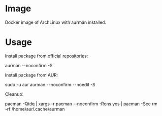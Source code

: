 # Image

Docker image of ArchLinux with aurman installed.

# Usage

Install package from official repositories:

aurman --noconfirm -S <package>

Install package from AUR:

sudo -u aur aurman --noconfirm --noedit -S <package>

Cleanup:

pacman -Qtdq | xargs -r pacman --noconfirm -Rcns
yes | pacman -Scc
rm -rf /home/aur/.cache/aurman
